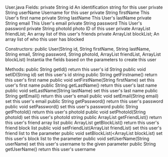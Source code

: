 User.java
Fields:
private String id
  An identification string for this user
private String userName
  Username for this user
private String firstName
  This User's first name
private String lastName
  This User's lastName
private String email
  This User's email
private String password
  This User's password
private String photoId
  photo ID of this user
private ArrayList<User> friendList;
  An array list of this user's friends
private ArrayList<User> blockList; 
  An array list of who this user has blocked

Constructors:
public User(String id, String firstName, String lastName, String email, String password, String photoId,
                ArrayList<User> friendList, ArrayList<User> blockList)
  Instantia the fields based on the parameters to create this user

Methods:
public String getId() 
  return this user's id String
public void setID(String id)
  set this user's id string
public String getFirstname()
  return this user's first name
public void setFirstName(String firstName)
  set this user's first name
public String getLastName()
  return this user's last name
public void setLastName(String lastName)
  set this user's last name
public String getEmail()
  return this user's email
public void setEmail(String email)
  set this user's email
public String getPassword()
  return this user's password
public void setPassword()
  set this user's password
public String getPhotoId()
  return this user's photoId
public void setPhotoId(String photoId)
  set this user's photoId string
public ArrayList<User> getFriendList()
  return this user's friend array list
public ArrayList<User> getBlockList()
  return this user's friend block list
public void setFriendList(ArrayList<User> friendList)
  set this user's friend list to the parameter
public void setBlockList(<ArrayList<User> blockList)
  set this user's block list to the parameter
public void setUserName(String userName)
  set this user's username to the given parameter
public String getUserName()
  return this user's username
